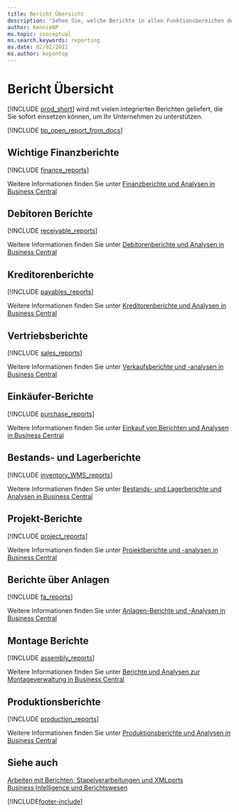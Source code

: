 ```yaml
---
title: Bericht Übersicht
description: 'Sehen Sie, welche Berichte in allen Funktionsbereichen der Standardversion von Business Central verfügbar sind, damit Sie den Überblick über Ihr Geschäft behalten.'
author: KennieNP
ms.topic: conceptual
ms.search.keywords: reporting
ms.date: 02/02/2022
ms.author: kepontop
---
```

# Bericht Übersicht

[!INCLUDE [prod_short](includes/prod_short.md)] wird mit vielen integrierten Berichten geliefert, die Sie sofort einsetzen können, um Ihr Unternehmen zu unterstützen.  

[!INCLUDE [tip_open_report_from_docs](includes/tip-open-report-from-docs.md)]

## Wichtige Finanzberichte

[!INCLUDE [finance_reports](includes/finance-reports-include.md)]

Weitere Informationen finden Sie unter [Finanzberichte und Analysen in Business Central](finance-reports.md)

## Debitoren Berichte

[!INCLUDE [receivable_reports](includes/receivable-reports-include.md)]

Weitere Informationen finden Sie unter [Debitorenberichte und Analysen in Business Central](receivables-reports.md)

## Kreditorenberichte

[!INCLUDE [payables_reports](includes/payables-reports-include.md)]

Weitere Informationen finden Sie unter [Kreditorenberichte und Analysen in Business Central](payables-reports.md)

## Vertriebsberichte

[!INCLUDE [sales_reports](includes/sales-reports-include.md)]

Weitere Informationen finden Sie unter [Verkaufsberichte und -analysen in Business Central](sales-reports.md)

## Einkäufer-Berichte

[!INCLUDE [purchase_reports](includes/purchase-reports-include.md)]

Weitere Informationen finden Sie unter [Einkauf von Berichten und Analysen in Business Central](purchase-reports.md)

## Bestands- und Lagerberichte

[!INCLUDE [inventory_WMS_reports](includes/inventory-WMS-reports-include.md)]

Weitere Informationen finden Sie unter [Bestands- und Lagerberichte und Analysen in Business Central](inventory-wms-reports.md)

## Projekt-Berichte

[!INCLUDE [project_reports](includes/project-reports-include.md)]

Weitere Informationen finden Sie unter [Projektberichte und -analysen in Business Central](project-reports.md)

## Berichte über Anlagen

[!INCLUDE [fa_reports](includes/fa-reports-include.md)]

Weitere Informationen finden Sie unter [Anlagen-Berichte und -Analysen in Business Central](fa-reports.md)

## Montage Berichte

[!INCLUDE [assembly_reports](includes/assembly-reports-include.md)]

Weitere Informationen finden Sie unter [Berichte und Analysen zur Montageverwaltung in Business Central](assembly-reports.md)

## Produktionsberichte

[!INCLUDE [production_reports](includes/production-reports-include.md)]

Weitere Informationen finden Sie unter [Produktionsberichte und Analysen in Business Central](production-reports.md)

## Siehe auch

[Arbeiten mit Berichten, Stapelverarbeitungen und XMLports](ui-work-report.md)  
[Business Intelligence und Berichtswesen](reports-bi-reporting.md)  

[!INCLUDE[footer-include](includes/footer-banner.md)]
